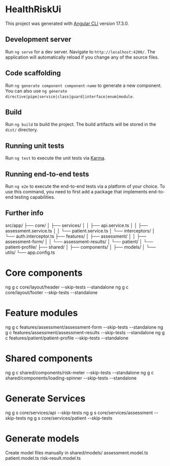 # HealthRiskUi

This project was generated with [Angular CLI](https://github.com/angular/angular-cli) version 17.3.0.

## Development server

Run `ng serve` for a dev server. Navigate to `http://localhost:4200/`. The application will automatically reload if you change any of the source files.

## Code scaffolding

Run `ng generate component component-name` to generate a new component. You can also use `ng generate directive|pipe|service|class|guard|interface|enum|module`.

## Build

Run `ng build` to build the project. The build artifacts will be stored in the `dist/` directory.

## Running unit tests

Run `ng test` to execute the unit tests via [Karma](https://karma-runner.github.io).

## Running end-to-end tests

Run `ng e2e` to execute the end-to-end tests via a platform of your choice. To use this command, you need to first add a package that implements end-to-end testing capabilities.

## Further info


src/app/
├── core/
│   ├── services/
│   │   ├── api.service.ts
│   │   ├── assessment.service.ts
│   │   └── patient.service.ts
│   └── interceptors/
│       └── auth.interceptor.ts
├── features/
│   ├── assessment/
│   │   ├── assessment-form/
│   │   └── assessment-results/
│   └── patient/
│       └── patient-profile/
├── shared/
│   ├── components/
│   ├── models/
│   └── utils/
└── app.config.ts


# Core components
ng g c core/layout/header --skip-tests --standalone
ng g c core/layout/footer --skip-tests --standalone

# Feature modules
ng g c features/assessment/assessment-form --skip-tests --standalone
ng g c features/assessment/assessment-results --skip-tests --standalone
ng g c features/patient/patient-profile --skip-tests --standalone

# Shared components
ng g c shared/components/risk-meter --skip-tests --standalone
ng g c shared/components/loading-spinner --skip-tests --standalone

# Generate Services
ng g s core/services/api --skip-tests
ng g s core/services/assessment --skip-tests
ng g s core/services/patient --skip-tests

# Generate models
 Create model files manually in shared/models/
 assessment.model.ts
 patient.model.ts
 risk-result.model.ts